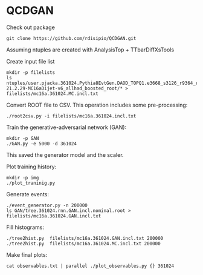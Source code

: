 # QCDGAN

Check out package
```
git clone https://github.com/rdisipio/QCDGAN.git
```

Assuming ntuples are created with AnalysisTop + TTbarDiffXsTools

Create input file list

```
mkdir -p filelists
ls ntuples/user.pjacka.361024.Pythia8EvtGen.DAOD_TOPQ1.e3668_s3126_r9364_r9315_p3404.AT-21.2.29-MC16aDijet-v6_allhad_boosted_root/* > filelists/mc16a.361024.MC.incl.txt
```

Convert ROOT file to CSV. This operation includes some pre-processing:

```
./root2csv.py -i filelists/mc16a.361024.incl.txt 
```

Train the generative-adversarial network (GAN): 

```
mkdir -p GAN
./GAN.py -e 5000 -d 361024
```
This saved the generator model and the scaler.

Plot training history:
```
mkdir -p img
./plot_traninig.py
```

Generate events:
```
./event_generator.py -n 200000
ls GAN/tree.361024.rnn.GAN.incl.nominal.root > filelists/mc16a.361024.GAN.incl.txt
```

Fill histograms:
```
./tree2hist.py  filelists/mc16a.361024.GAN.incl.txt 200000
./tree2hist.py  filelists/mc16a.361024.MC.incl.txt 200000
```

Make final plots:
```
cat observables.txt | parallel ./plot_observables.py {} 361024
```
